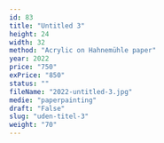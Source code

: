 ```yaml
---
id: 83
title: "Untitled 3"
height: 24
width: 32
method: "Acrylic on Hahnemühle paper"
year: 2022
price: "750"
exPrice: "850"
status: ""
fileName: "2022-untitled-3.jpg"
medie: "paperpainting"
draft: "False"
slug: "uden-titel-3"
weight: "70"
---
```

